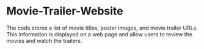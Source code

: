 # Movie-Trailer-Website
The code stores a list of movie titles, poster images, and movie trailer URLs.  This information is displayed on a web page and allow users to review the movies and watch the trailers.
